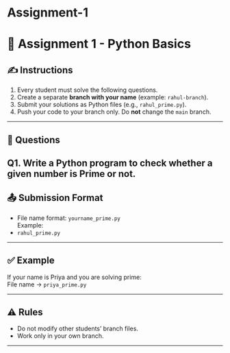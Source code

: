 # Assignment-1
# 📑 Assignment 1 - Python Basics

## ✍️ Instructions
1. Every student must solve the following questions.  
2. Create a separate **branch with your name** (example: `rahul-branch`).  
3. Submit your solutions as Python files (e.g., `rahul_prime.py`).  
4. Push your code to your branch only. Do **not** change the `main` branch.  
---
## 📝 Questions

**Q1.** Write a Python program to check whether a given number is Prime or not.  
---
## 📤 Submission Format
- File name format: `yourname_prime.py`  
  Example:  
 - `rahul_prime.py`  
 ---
## ✅ Example
If your name is Priya and you are solving prime:  
File name → `priya_prime.py`  

---

## ⚠️ Rules
- Do not modify other students’ branch files.  
- Work only in your own branch.  
---
